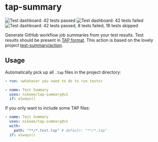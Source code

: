 # tap-summary
![Test dashboard: 42 tests passed](https://svg.test-summary.com/dashboard.svg?p=42)
![Test dashboard: 42 tests failed](https://svg.test-summary.com/dashboard.svg?f=42)
![Test dashboard: 42 tests passed, 8 tests failed, 18 tests skipped](https://svg.test-summary.com/dashboard.svg?p=42&f=8&s=18)

Generate GitHub workflow job summaries from your test results. Test results should be present in [TAP format](https://testanything.org). This action is based on the lovely project [test-summary/action](https://github.com/test-summary/action).

## Usage
Automatically pick up all `.tap` files in the project directory:
```yaml
- run: <whatever you need to do to run tests>

- name: Test Summary
  uses: nikeee/tap-summary@v1
  if: always()
```

If you only want to include some TAP files:
```yaml
- name: Test Summary
  uses: nikeee/tap-summary@v1
  with:
    path: "**/*.test.tap" # default: "**/*.tap"
  if: always()
```
